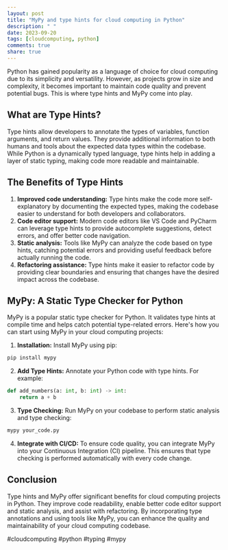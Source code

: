 ```yaml
---
layout: post
title: "MyPy and type hints for cloud computing in Python"
description: " "
date: 2023-09-20
tags: [cloudcomputing, python]
comments: true
share: true
---
```


Python has gained popularity as a language of choice for cloud computing due to its simplicity and versatility. However, as projects grow in size and complexity, it becomes important to maintain code quality and prevent potential bugs. This is where type hints and MyPy come into play.

## What are Type Hints?
Type hints allow developers to annotate the types of variables, function arguments, and return values. They provide additional information to both humans and tools about the expected data types within the codebase. While Python is a dynamically typed language, type hints help in adding a layer of static typing, making code more readable and maintainable.

## The Benefits of Type Hints
1. **Improved code understanding:** Type hints make the code more self-explanatory by documenting the expected types, making the codebase easier to understand for both developers and collaborators.
2. **Code editor support:** Modern code editors like VS Code and PyCharm can leverage type hints to provide autocomplete suggestions, detect errors, and offer better code navigation.
3. **Static analysis:** Tools like MyPy can analyze the code based on type hints, catching potential errors and providing useful feedback before actually running the code.
4. **Refactoring assistance:** Type hints make it easier to refactor code by providing clear boundaries and ensuring that changes have the desired impact across the codebase.

## MyPy: A Static Type Checker for Python
MyPy is a popular static type checker for Python. It validates type hints at compile time and helps catch potential type-related errors. Here's how you can start using MyPy in your cloud computing projects:

1. **Installation:** Install MyPy using pip:
```bash
pip install mypy
```

2. **Add Type Hints:** Annotate your Python code with type hints. For example:
```python
def add_numbers(a: int, b: int) -> int:
    return a + b
```

3. **Type Checking:** Run MyPy on your codebase to perform static analysis and type checking:
```bash
mypy your_code.py
```

4. **Integrate with CI/CD:** To ensure code quality, you can integrate MyPy into your Continuous Integration (CI) pipeline. This ensures that type checking is performed automatically with every code change.

## Conclusion
Type hints and MyPy offer significant benefits for cloud computing projects in Python. They improve code readability, enable better code editor support and static analysis, and assist with refactoring. By incorporating type annotations and using tools like MyPy, you can enhance the quality and maintainability of your cloud computing codebase.

#cloudcomputing #python #typing #mypy